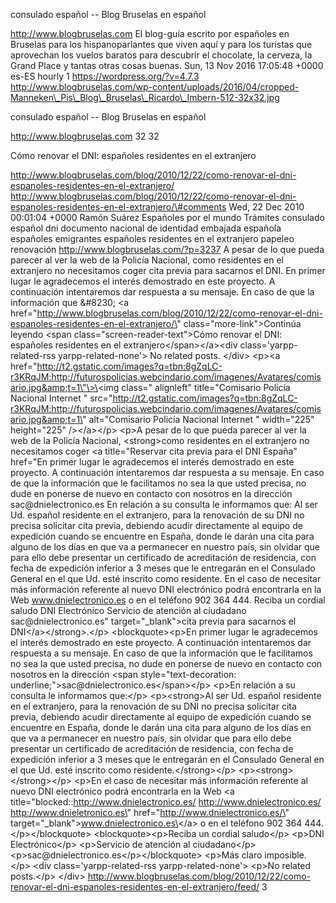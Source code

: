consulado español -- Blog Bruselas en español

http://www.blogbruselas.com El blog-guía escrito por españoles en
Bruselas para los hispanoparlantes que viven aquí y para los turistas
que aprovechan los vuelos baratos para descubrir el chocolate, la
cerveza, la Grand Place y tantas otras cosas buenas. Sun, 13 Nov 2016
17:05:48 +0000 es-ES hourly 1 https://wordpress.org/?v=4.7.3
http://www.blogbruselas.com/wp-content/uploads/2016/04/cropped-Manneken\_Pis\_Blog\_Bruselas\_Ricardo\_Imbern-512-32x32.jpg

consulado español -- Blog Bruselas en español

http://www.blogbruselas.com 32 32

Cómo renovar el DNI: españoles residentes en el extranjero

http://www.blogbruselas.com/blog/2010/12/22/como-renovar-el-dni-espanoles-residentes-en-el-extranjero/
http://www.blogbruselas.com/blog/2010/12/22/como-renovar-el-dni-espanoles-residentes-en-el-extranjero/\#comments
Wed, 22 Dec 2010 00:01:04 +0000 Ramón Suárez Españoles por el mundo
Trámites consulado español dni documento nacional de identidad embajada
española españoles emigrantes españoles residentes en el extranjero
papeleo renovación http://www.blogbruselas.com/?p=3237 A pesar de lo que
pueda parecer al ver la web de la Policía Nacional, como residentes en
el extranjero no necesitamos coger cita previa para sacarnos el DNI. En
primer lugar le agradecemos el interés demostrado en este proyecto. A
continuación intentaremos dar respuesta a su mensaje. En caso de que la
información que &\#8230; \<a
href=\"http://www.blogbruselas.com/blog/2010/12/22/como-renovar-el-dni-espanoles-residentes-en-el-extranjero/\"
class=\"more-link\"\>Continúa leyendo \<span
class=\"screen-reader-text\"\>Cómo renovar el DNI: españoles residentes
en el extranjero\</span\>\</a\>\<div class=\'yarpp-related-rss
yarpp-related-none\'\> No related posts. \</div\> \<p\>\<a
href=\"http://t2.gstatic.com/images?q=tbn:8gZqLC-r3KRqJM:http://futurospolicias.webcindario.com/imagenes/Avatares/comisario.jpg&amp;t=1\"\>\<img
class=\" alignleft\" title=\"Comisario Policía Nacional Internet \"
src=\"http://t2.gstatic.com/images?q=tbn:8gZqLC-r3KRqJM:http://futurospolicias.webcindario.com/imagenes/Avatares/comisario.jpg&amp;t=1\"
alt=\"Comisario Policía Nacional Internet \" width=\"225\"
height=\"225\" /\>\</a\>\</p\> \<p\>A pesar de lo que pueda parecer al
ver la web de la Policía Nacional, \<strong\>como residentes en el
extranjero no necesitamos coger \<a title=\"Reservar cita previa para el
DNI España\" href=\"En primer lugar le agradecemos el interés demostrado
en este proyecto. A continuación intentaremos dar respuesta a su
mensaje. En caso de que la información que le facilitamos no sea la que
usted precisa, no dude en ponerse de nuevo en contacto con nosotros en
la dirección sac\@dnielectronico.es En relación a su consulta le
informamos que: Al ser Ud. español residente en el extranjero, para la
renovación de su DNI no precisa solicitar cita previa, debiendo acudir
directamente al equipo de expedición cuando se encuentre en España,
donde le darán una cita para alguno de los días en que va a permanecer
en nuestro país, sin olvidar que para ello debe presentar un certificado
de acreditación de residencia, con fecha de expedición inferior a 3
meses que le entregarán en el Consulado General en el que Ud. esté
inscrito como residente. En el caso de necesitar más información
referente al nuevo DNI electrónico podrá encontrarla en la Web
www.dnielectronico.es o en el teléfono 902 364 444. Reciba un cordial
saludo DNI Electrónico Servicio de atención al ciudadano
sac\@dnielectronico.es\" target=\"\_blank\"\>cita previa para sacarnos
el DNI\</a\>\</strong\>.\</p\> \<blockquote\>\<p\>En primer lugar le
agradecemos el interés demostrado en este proyecto. A continuación
intentaremos dar respuesta a su mensaje. En caso de que la información
que le facilitamos no sea la que usted precisa, no dude en ponerse de
nuevo en contacto con nosotros en la dirección \<span
style=\"text-decoration:
underline;\"\>sac\@dnielectronico.es\</span\>\</p\> \<p\>En relación a
su consulta le informamos que:\</p\> \<p\>\<strong\>Al ser Ud. español
residente en el extranjero, para la renovación de su DNI no precisa
solicitar cita previa, debiendo acudir directamente al equipo de
expedición cuando se encuentre en España, donde le darán una cita para
alguno de los días en que va a permanecer en nuestro país, sin olvidar
que para ello debe presentar un certificado de acreditación de
residencia, con fecha de expedición inferior a 3 meses que le entregarán
en el Consulado General en el que Ud. esté inscrito como
residente.\</strong\>\</p\> \<p\>\<strong\> \</strong\>\</p\> \<p\>En el
caso de necesitar más información referente al nuevo DNI electrónico
podrá encontrarla en la Web \<a
title=\"blocked::http://www.dnielectronico.es/
http://www.dnielectronico.es/ http://www.dnieletronico.es\"
href=\"http://www.dnielectronico.es/\"
target=\"\_blank\"\>www.dnielectronico.es\</a\> o en el teléfono 902 364
444.\</p\>\</blockquote\> \<blockquote\>\<p\>Reciba un cordial
saludo\</p\> \<p\>DNI Electrónico\</p\> \<p\>Servicio de atención al
ciudadano\</p\> \<p\>sac\@dnielectronico.es\</p\>\</blockquote\>
\<p\>Más claro imposible.\</p\> \<div class=\'yarpp-related-rss
yarpp-related-none\'\> \<p\>No related posts.\</p\> \</div\>
http://www.blogbruselas.com/blog/2010/12/22/como-renovar-el-dni-espanoles-residentes-en-el-extranjero/feed/
3
